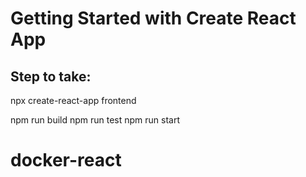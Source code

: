 # Getting Started with Create React App

## Step to take:

npx create-react-app frontend

npm run build 
npm run test
npm run start

# docker-react
